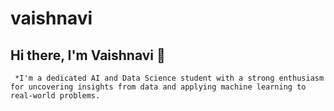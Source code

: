 # vaishnavi
Hi there, I'm Vaishnavi 👋
---------------------------------------------------------------------------------------------------------------------------------------------------------------------------------
     *I'm a dedicated AI and Data Science student with a strong enthusiasm for uncovering insights from data and applying machine learning to real-world problems.
